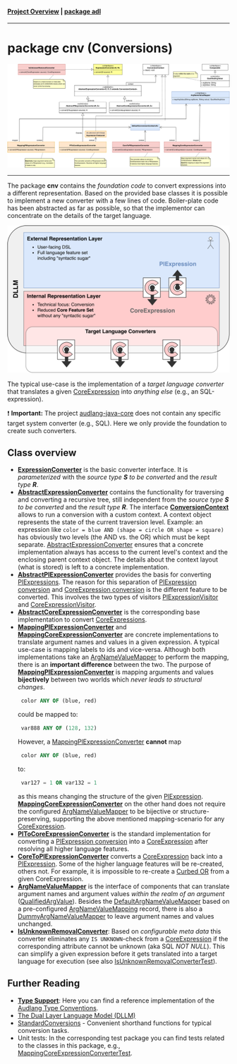 #### [Project Overview](../../../../../../../README.md) | [package adl](../README.md)
----

# package cnv (Conversions)

![cnv-overview](./cnv-classes.svg)

----

The package **cnv** contains the *foundation code* to convert expressions into a different representation. Based on the provided base classes it is possible to implement a new converter with a few lines of code. Boiler-plate code has been abstracted as far as possible, so that the implementor can concentrate on the details of the target language.

![cnv-overview](./cnv-converters.svg)

The typical use-case is the implementation of a *target language converter* that translates a given [CoreExpression](../irl/CoreExpression.java) into *anything else* (e.g., an SQL-expression).

:exclamation: **Important:** The project [audlang-java-core](../../../../../../../README.md) does not contain any specific target system converter (e.g., SQL). Here we only provide the foundation to create such converters.


## Class overview

 * **[ExpressionConverter](ExpressionConverter.java)** is the basic converter interface. It is *parameterized* with the *source type **S** to be converted* and the *result type **R***.
 * **[AbstractExpressionConverter](AbstractExpressionConverter.java)** contains the functionality for traversing and converting a recursive tree, still independent from the *source type **S** to be converted* and the *result type **R***. The interface **[ConversionContext](ConversionContext.java)** allows to run a conversion with a custom context. A context object represents the state of the current traversion level. Example: an expression like `color = blue AND (shape = circle OR shape = square)` has obviously two levels (the AND vs. the OR) which must be kept separate. [AbstractExpressionConverter](AbstractExpressionConverter.java) ensures that a concrete implementation always has access to the current level's context and the enclosing parent context object. The details about the context layout (what is stored) is left to a concrete implementation.
 * **[AbstractPlExpressionConverter](AbstractPlExpressionConverter.java)** provides the basis for converting [PlExpressions](../erl/PlExpression.java). The reason for this separation of [PlExpression conversion](../erl/PlExpression.java) and [CoreExpression conversion](../erl/CoreExpression.java) is the different feature to be converted. This involves the two types of visitors [PlExpressionVisitor](../erl/PlExpressionVisitor.java) and [CoreExpressionVisitor](../irl/CoreExpressionVisitor.java).
 * **[AbstractCoreExpressionConverter](AbstractCoreExpressionConverter.java)** is the corresponding base implementation to convert [CoreExpressions](../erl/CoreExpression.java).
 * **[MappingPlExpressionConverter](MappingPlExpressionConverter.java)** and **[MappingCoreExpressionConverter](MappingCoreExpressionConverter.java)** are concrete implementations to translate argument names and values in a given expression. A typical use-case is mapping labels to ids and vice-versa. Although both implementations take an [ArgNameValueMapper](ArgNameValueMapper.java) to perform the mapping, there is an **important difference** between the two. The purpose of **[MappingPlExpressionConverter](MappingPlExpressionConverter.java)** is mapping arguments and values **bijectively** between two worlds which *never leads to structural changes*. 
   ```sql
    color ANY OF (blue, red)
   ```
   could be mapped to:
   ```sql
    var888 ANY OF (128, 132)
   ```
   However, a [MappingPlExpressionConverter](MappingPlExpressionConverter.java) **cannot** map
   ```sql
    color ANY OF (blue, red)
   ```
   to:
   ```sql
    var127 = 1 OR var132 = 1
   ```
   as this means changing the structure of the given [PlExpression](../erl/PlExpression.java). **[MappingCoreExpressionConverter](MappingCoreExpressionConverter.java)** on the other hand does not require the configured [ArgNameValueMapper](ArgNameValueMapper.java) to be bijective or structure-preserving, supporting the above mentioned mapping-scenario for any [CoreExpression](../erl/CoreExpression.java).
 * **[PlToCoreExpressionConverter](PlToCoreExpressionConverter.java)** is the standard implementation for converting a [PlExpression conversion](../erl/PlExpression.java) into a [CoreExpression](../irl/CoreExpression.java) after resolving all higher language features.
 * **[CoreToPlExpressionConverter](CoreToPlExpressionConverter.java)** converts a [CoreExpression](../irl/CoreExpression.java) back into a [PlExpression](../erl/PlExpression.java). Some of the higher language features will be re-created, others not. For example, it is impossible to re-create a [Curbed OR](https://github.com/KarlEilebrecht/audlang-spec/blob/main/doc/AudienceDefinitionLanguageSpecification.md#43-curbed-or) from a given CoreExpression.
 * **[ArgNameValueMapper](ArgNameValueMapper.java)** is the interface of components that can translate argument names and argument values *within the realm of an argument* ([QualifiedArgValue](QualifiedArgValue.java)). Besides the [DefaultArgNameValueMapper](DefaultArgNameValueMapper.java) based on a pre-configured [ArgNameValueMapping](ArgNameValueMapping.java) record, there is also a [DummyArgNameValueMapper](DummyArgNameValueMapper.java) to leave argument names and values unchanged.
 * **[IsUnknownRemovalConverter](IsUnknownRemovalConverter.java)**: Based on *configurable meta data* this converter eliminates any `IS UNKNOWN`-check from a [CoreExpression](../irl/CoreExpression.java) if the corresponding attribute cannot be unknown (aka SQL *NOT NULL*). This can simplify a given expression before it gets translated into a target language for execution (see also [IsUnknownRemovalConverterTest](../../../../../../test/java/de/calamanari/adl/cnv/IsUnknownRemovalConverterTest.java)).


## Further Reading
 * **[Type Support](./tps/README.md)**: Here you can find a reference implementation of the [Audlang Type Conventions](https://github.com/KarlEilebrecht/audlang-spec/blob/main/doc/AudienceDefinitionLanguageSpecification.md#2-type-conventions).
 * [The Dual Layer Language Model (DLLM)](../../../../../../../TheDualLayerLanguageModel.md)
 * [StandardConversions](../cnv/StandardConversions.java) - Convenient shorthand functions for typical conversion tasks.
 * Unit tests: In the corresponding test package you can find tests related to the classes in this package, e.g., [MappingCoreExpressionConverterTest](../../../../../../test/java/de/calamanari/adl/cnv/MappingCoreExpressionConverterTest.java).



